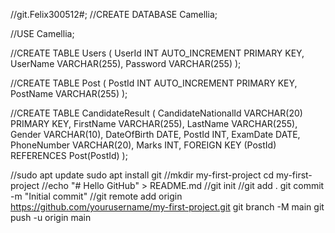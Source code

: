 //git.Felix300512#;
//CREATE DATABASE Camellia;

//USE Camellia;

//CREATE TABLE Users (
    UserId INT AUTO_INCREMENT PRIMARY KEY,
    UserName VARCHAR(255),
    Password VARCHAR(255)
);

//CREATE TABLE Post (
    PostId INT AUTO_INCREMENT PRIMARY KEY,
    PostName VARCHAR(255)
);

//CREATE TABLE CandidateResult (
    CandidateNationalId VARCHAR(20) PRIMARY KEY,
    FirstName VARCHAR(255),
    LastName VARCHAR(255),
    Gender VARCHAR(10),
    DateOfBirth DATE,
    PostId INT,
    ExamDate DATE,
    PhoneNumber VARCHAR(20),
    Marks INT,
    FOREIGN KEY (PostId) REFERENCES Post(PostId)
);

//sudo apt update
sudo apt install git
//mkdir my-first-project
cd my-first-project
//echo "# Hello GitHub" > README.md
//git init
//git add .
git commit -m "Initial commit"
//git remote add origin https://github.com/yourusername/my-first-project.git
git branch -M main
git push -u origin main

